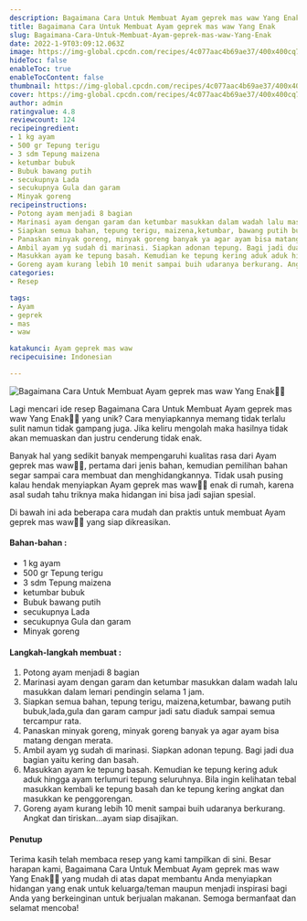 ```yaml
---
description: Bagaimana Cara Untuk Membuat Ayam geprek mas waw Yang Enak"
title: Bagaimana Cara Untuk Membuat Ayam geprek mas waw Yang Enak
slug: Bagaimana-Cara-Untuk-Membuat-Ayam-geprek-mas-waw-Yang-Enak
date: 2022-1-9T03:09:12.063Z
image: https://img-global.cpcdn.com/recipes/4c077aac4b69ae37/400x400cq70/photo.jpg
hideToc: false
enableToc: true
enableTocContent: false
thumbnail: https://img-global.cpcdn.com/recipes/4c077aac4b69ae37/400x400cq70/photo.jpg
cover: https://img-global.cpcdn.com/recipes/4c077aac4b69ae37/400x400cq70/photo.jpg
author: admin
ratingvalue: 4.8
reviewcount: 124
recipeingredient:
- 1 kg ayam
- 500 gr Tepung terigu
- 3 sdm Tepung maizena
- ketumbar bubuk
- Bubuk bawang putih
- secukupnya Lada
- secukupnya Gula dan garam
- Minyak goreng
recipeinstructions:
- Potong ayam menjadi 8 bagian
- Marinasi ayam dengan garam dan ketumbar masukkan dalam wadah lalu masukkan dalam lemari pendingin selama 1 jam.
- Siapkan semua bahan, tepung terigu, maizena,ketumbar, bawang putih bubuk,lada,gula dan garam campur jadi satu diaduk sampai semua tercampur rata.
- Panaskan minyak goreng, minyak goreng banyak ya agar ayam bisa matang dengan merata.
- Ambil ayam yg sudah di marinasi. Siapkan adonan tepung. Bagi jadi dua bagian yaitu kering dan basah.
- Masukkan ayam ke tepung basah. Kemudian ke tepung kering aduk aduk hingga ayam terlumuri tepung seluruhnya. Bila ingin kelihatan tebal masukkan kembali ke tepung basah dan ke tepung kering angkat dan masukkan ke penggorengan.
- Goreng ayam kurang lebih 10 menit sampai buih udaranya berkurang. Angkat dan tiriskan...ayam siap disajikan.
categories:
- Resep

tags:
- Ayam
- geprek
- mas
- waw

katakunci: Ayam geprek mas waw
recipecuisine: Indonesian

---
```


![Bagaimana Cara Untuk Membuat Ayam geprek mas waw Yang Enak👩‍🍳](https://img-global.cpcdn.com/recipes/4c077aac4b69ae37/400x400cq70/photo.jpg)

Lagi mencari ide resep Bagaimana Cara Untuk Membuat Ayam geprek mas waw Yang Enak👩‍🍳 yang unik? Cara menyiapkannya memang tidak terlalu sulit namun tidak gampang juga. Jika keliru mengolah maka hasilnya tidak akan memuaskan dan justru cenderung tidak enak.

Banyak hal yang sedikit banyak mempengaruhi kualitas rasa dari Ayam geprek mas waw👩‍🍳, pertama dari jenis bahan, kemudian pemilihan bahan segar sampai cara membuat dan menghidangkannya. Tidak usah pusing kalau hendak menyiapkan Ayam geprek mas waw👩‍🍳 enak di rumah, karena asal sudah tahu triknya maka hidangan ini bisa jadi sajian spesial.

Di bawah ini ada beberapa cara mudah dan praktis untuk membuat Ayam geprek mas waw👩‍🍳 yang siap dikreasikan.

<!--inarticleads1-->

#### Bahan-bahan :

- 1 kg ayam
- 500 gr Tepung terigu
- 3 sdm Tepung maizena
- ketumbar bubuk
- Bubuk bawang putih
- secukupnya Lada
- secukupnya Gula dan garam
- Minyak goreng

<!--inarticleads2-->

#### Langkah-langkah membuat :

1. Potong ayam menjadi 8 bagian
1. Marinasi ayam dengan garam dan ketumbar masukkan dalam wadah lalu masukkan dalam lemari pendingin selama 1 jam.
1. Siapkan semua bahan, tepung terigu, maizena,ketumbar, bawang putih bubuk,lada,gula dan garam campur jadi satu diaduk sampai semua tercampur rata.
1. Panaskan minyak goreng, minyak goreng banyak ya agar ayam bisa matang dengan merata.
1. Ambil ayam yg sudah di marinasi. Siapkan adonan tepung. Bagi jadi dua bagian yaitu kering dan basah.
1. Masukkan ayam ke tepung basah. Kemudian ke tepung kering aduk aduk hingga ayam terlumuri tepung seluruhnya. Bila ingin kelihatan tebal masukkan kembali ke tepung basah dan ke tepung kering angkat dan masukkan ke penggorengan.
1. Goreng ayam kurang lebih 10 menit sampai buih udaranya berkurang. Angkat dan tiriskan...ayam siap disajikan.

#### Penutup

Terima kasih telah membaca resep yang kami tampilkan di sini. Besar harapan kami, Bagaimana Cara Untuk Membuat Ayam geprek mas waw Yang Enak👩‍🍳 yang mudah di atas dapat membantu Anda menyiapkan hidangan yang enak untuk keluarga/teman maupun menjadi inspirasi bagi Anda yang berkeinginan untuk berjualan makanan. Semoga bermanfaat dan selamat mencoba!